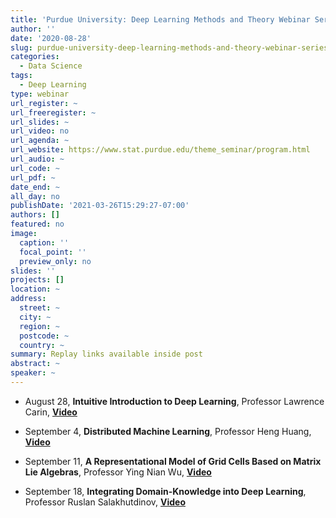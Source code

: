 ```yaml
---
title: 'Purdue University: Deep Learning Methods and Theory Webinar Series'
author: ''
date: '2020-08-28'
slug: purdue-university-deep-learning-methods-and-theory-webinar-series
categories:
  - Data Science
tags:
  - Deep Learning
type: webinar
url_register: ~
url_freeregister: ~
url_slides: ~
url_video: no
url_agenda: ~
url_website: https://www.stat.purdue.edu/theme_seminar/program.html
url_audio: ~
url_code: ~
url_pdf: ~
date_end: ~
all_day: no
publishDate: '2021-03-26T15:29:27-07:00'
authors: []
featured: no
image:
  caption: ''
  focal_point: ''
  preview_only: no
slides: ''
projects: []
location: ~
address:
  street: ~
  city: ~
  region: ~
  postcode: ~
  country: ~
summary: Replay links available inside post
abstract: ~
speaker: ~
---
```

<!--more-->
- August 28, **Intuitive Introduction to Deep Learning**, Professor Lawrence Carin, [**Video**](https://www.youtube.com/watch?v=sVca43PstWA)  

- September 4, **Distributed Machine Learning**, Professor Heng Huang,  [**Video**](https://www.youtube.com/watch?v=5fFg4SLq4mU&t=10s)  

- September 11, **A Representational Model of Grid Cells Based on Matrix Lie Algebras**, Professor Ying Nian Wu, [**Video**](https://www.youtube.com/watch?v=lYQElUIaqEw&t=12s)  

- September 18, **Integrating Domain-Knowledge into Deep Learning**, Professor Ruslan Salakhutdinov, [**Video**](https://www.youtube.com/watch?v=gE78sONx_-k&t=4s)